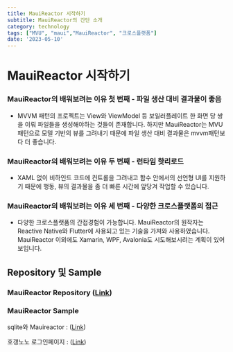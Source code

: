 ```yaml
---
title: MauiReactor 시작하기
subtitle: MauiReactor의 간단 소개
category: technology
tags: ["MVU", "maui","MauiReactor", "크로스플랫폼"]
date: '2023-05-10'
---
```

# MauiReactor 시작하기

### MauiReactor의 배워보려는 이유 첫 번째 - 파일 생산 대비 결과물이 좋음
 - MVVM 패턴의 프로젝트는 View와 ViewModel 등 보일러플레이트 한 화면 당 쌍을 이뤄 파일들을 생성해야하는 것들이 존재합니다. 하지만 MauiReactor는 MVU패턴으로 모델 기반의 뷰를 그려내기 때문에 파일 생산 대비 결과물은 mvvm패턴보다 더 좋습니다.
  

### MauiReactor의 배워보려는 이유 두 번째 - 런타임 핫리로드
 - XAML 없이 비하인드 코드에 컨트롤을 그려내고 함수 안에서의 선언형 UI를 지원하기 때문에 행동, 뷰의 결과물을 좀 더 빠른 시간에 앞당겨 작업할 수 있습니다.

### MauiReactor의 배워보려는 이유 세 번째 - 다양한 크로스플랫폼의 접근
 - 다양한 크로스플랫폼의 간접경험이 가능합니다. MauiReactor의 원작자는 Reactive Native와 Flutter에 사용되고 있는 기술을 가져와 사용하였습니다. MauiReactor 이외에도 Xamarin, WPF, Avalonia도 시도해보시려는 계획이 있어보입니다.



## Repository 및 Sample
### MauiReactor Repository ([Link](https://github.com/adospace/reactorui-maui))
### MauiReactor Sample 
sqlite와 Mauireactor : ([Link](https://github.com/lukewire129/SqliteExample-ReactorMaui))

호갱노노 로그인페이지 : ([Link](https://github.com/lukewire129/HogangNoNo_Toy_ReactorMaui))

  